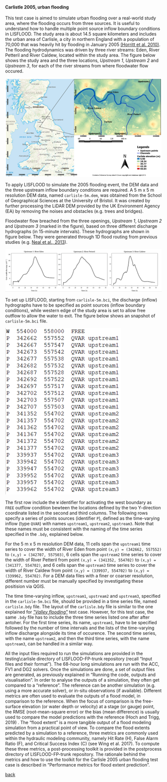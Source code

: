 #### Carlistle 2005, urban flooding

This test case is aimed to simulate urban flooding over a real-world study area, where the flooding occurs from three sources. It is useful to understand how to handle multiple point source inflow boundary conditions in LISFLOOD. The study area is about 14.5 square kilometers and includes the urban area of Carlisle, a city in northern England with a population of 70,000 that was heavily hit by flooding in January 2005 [(Horritt et al. 2010)](https://www.icevirtuallibrary.com/doi/pdf/10.1680/wama.2010.163.6.273). The flooding hydrodynamics was driven by three river streams: Eden, River Petteril and River Caldew, located within the study area. The figure below shows the study area and the three locations, *Upstream 1*, *Upstream 2* and *Upstream 3*, for each of the river streams from where floodwater flow occured.   

![Image](/Figures/carl_1.PNG)

To apply LISFLOOD to simulate the 2005 flooding event, the DEM data and the three upstream inflow boundary conditions are required. A 5 m x 5 m resolution DEM data, named `carlisle-5m.dem`, was obtained from the School of Geographical Sciences at the University of Bristol. It was created by further processing the LiDAR DEM provided by the UK Environment Agency (EA) by removing the noises and obstacles (e.g. trees and bridges). 

Floodwater flow breached from the three openings, *Upstream 1*, *Upstream 2* and *Upstream 3* (marked in the figure), based on three different discharge hydrographs (in 15-minute intervals). These hydrographs are shown in figure below. They were generated through 1D flood routing from previous studies (e.g. [Neal et al., 2013](https://onlinelibrary.wiley.com/doi/10.1002/hyp.9572)).

![Image](/Figures/carl_2.PNG)

To set up LISFLOOD, starting from `carlisle-5m.bci`, the discharge (inflow) hydrographs have to be specified as point sources (inflow boundary conditions), while western edge of the study area is set to allow free outflow to allow the water to exit. The figure below shows an snapshot of `carlisle-5m.bci` file.

![Image](/Figures/carl_3.PNG)

The first row include the `W` identifier for activating the west boundary as `FREE` outflow condition bewteen the locations defined by the two Y-direction coordinate listed in the second and third columns. The following rows specify a series of points sources (identifier `P`), defined as the time-varying inflow (type `QVAR`) with names `upstream1`, `upstream2`, `upstream3`. Note that these names must be consistent with the naming of the time series specified in the `.bdy`, explained below. 

For the 5 m x 5 m resolution DEM data, 11 cells span the `upstream1` time series to cover the width of River Eden from point `(x,y) = (342662, 557552)` to `(x,y) = (342707, 557503)`, 6 cells span the `upstream2` time series to cover the width of River Petteril from point `(x,y) = (341352, 554702)` to `(x,y) = (341377, 554702)`, and 6 cells span the `upstream3` time series to cover the width of River Caldew from point `(x,y) = (339937, 554702)` to `(x,y) = (339962, 554702)`. For a DEM data files with a finer or coarser resolution, different number must be manually specified by investigating these positision via QGIS.  

The time time-varying inflow, `upstream1`, `upstream2` and `upstream3`, specified in the `carlisle-5m.bci` file, should be provided in a time series file, named `carlisle.bdy` file. The layout of the `carlisle.bdy` file is similar to the one explained for [*"Valley flooding"*](/EnvAcy5.md) test case. However, for this test case, the same `.bdy` file has to include the three time series listed one after after antoher. For the first time series, its name, `upstream1`, have to be specified followed by the number of time intervals and the lists of the time-varying inflow discharge alongside its time of occurence. The second time series, with the name `upstream2`, and then the third time series, with the name `upstream3`, can be handled in a similar way. 

All the input files required to run the simulations are provided in the testing\carlisle directory of LISFLOOD-FP-trunk repository (recall “Input files and their format”). The 68-hour long simulations are run with the ACC, FV1 and DG2 solvers. 
Once the simulations are done, a set of output files are generated, as previously explained in “Running the code, outputs and visualisation”. In order to analyse the outputs of a simulation, they often get compared to a “reference”. The reference can be another simulation (e.g. using a more accurate solver), or in-situ observations (if available).  Different metrics are often used to evaluate the outputs of a flood model, in comparison to the reference. When the focus of comparison is the free-surface elevation (or water depth or velocity) at a stage (or gauge) point, the RMSE (root-mean-square error) or the bias (mean difference) is usually used to compare the model predictions with the reference (Hoch and Trigg, 2019) . 
The “flood extent” is a more tangible output of a flood modeling simulation from a practical point of view. To compare the flood extents predicted by a simulation to a reference, three metrics are commonly used within the hydraulic modeling community, namely Hit Rate (H), False Alarm Ratio (F), and Critical Success Index (C) (see Wing et al. 2017). To compute these three metrics, a post-processing toolkit is provided in the postprocess directory of LISFLOOD-FP-trunk repository. The rationale behind the metrics and how to use the toolkit for the Carlisle 2005 urban flooding test case is described in “Performance metrics for flood extent prediction”.



[back](/LISFLOOD8.0.md)

